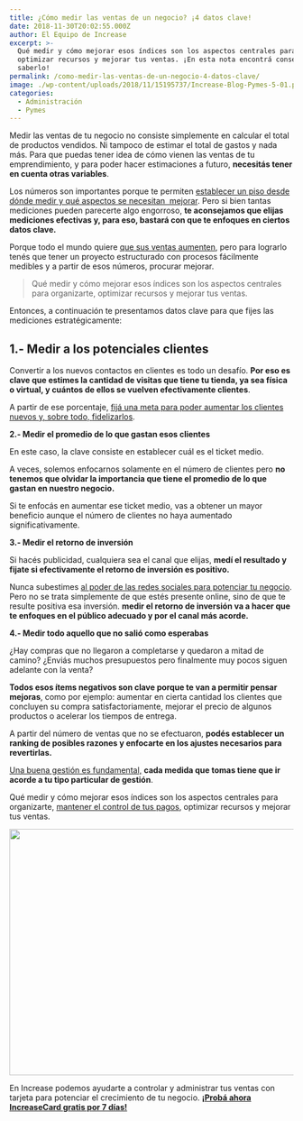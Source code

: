 ```yaml
---
title: ¿Cómo medir las ventas de un negocio? ¡4 datos clave!
date: 2018-11-30T20:02:55.000Z
author: El Equipo de Increase
excerpt: >-
  Qué medir y cómo mejorar esos índices son los aspectos centrales para
  optimizar recursos y mejorar tus ventas. ¡En esta nota encontrá consejos para
  saberlo!
permalink: /como-medir-las-ventas-de-un-negocio-4-datos-clave/
image: ./wp-content/uploads/2018/11/15195737/Increase-Blog-Pymes-5-01.png
categories:
  - Administración
  - Pymes
---
```

<span style="font-weight: 400;">Medir las ventas de tu negocio no consiste simplemente en calcular el total de productos vendidos. Ni tampoco de estimar el total de gastos y nada más. </span><span style="font-weight: 400;">Para que puedas tener idea de cómo vienen las ventas de tu emprendimiento, y para poder hacer estimaciones a futuro, <strong>necesitás tener en cuenta otras variables</strong>. </span>

<span style="font-weight: 400;">Los números son importantes porque te permiten </span>[<span style="font-weight: 400;">establecer un piso desde dónde medir y qué aspectos se necesitan  mejorar</span>](https://www.increasecard.com/las-cinco-mejores-recomendaciones-emprender/)<span style="font-weight: 400;">. Pero si bien tantas mediciones pueden parecerte algo engorroso, <strong>te aconsejamos que elijas mediciones efectivas y, para eso, bastará con que te enfoques en ciertos datos clave.</strong></span>

<span style="font-weight: 400;">Porque todo el mundo quiere </span>[<span style="font-weight: 400;">que sus ventas aumenten</span>](https://increasecard.com/aumentar-tus-ventas-4-consejos/)<span style="font-weight: 400;">, pero para lograrlo tenés que tener un proyecto estructurado con procesos fácilmente medibles y a partir de esos números, procurar mejorar.</span>

> <span style="font-weight: 400;">Qué medir y cómo mejorar esos índices son los aspectos centrales para organizarte</span><span style="font-weight: 400;">, optimizar recursos y mejorar tus ventas.</span>

<span style="font-weight: 400;">Entonces, a continuación te presentamos datos clave para que fijes las mediciones estratégicamente:</span>

## **1.- Medir a los potenciales clientes**

<span style="font-weight: 400;">Convertir a los nuevos contactos </span><span style="font-weight: 400;">en clientes es todo un desafío. <strong>Por eso es clave que estimes la cantidad de visitas que tiene tu tienda, ya sea física o virtual, y cuántos de ellos se vuelven efectivamente clientes</strong>. </span>

<span style="font-weight: 400;">A partir de ese porcentaje, <a href="https://www.increasecard.com/5-formas-de-fidelizar-a-tus-clientes/">fijá una meta para poder aumentar los clientes nuevos y, sobre todo, </a></span>[<span style="font-weight: 400;">fidelizarlos</span>](https://www.increasecard.com/5-formas-de-fidelizar-a-tus-clientes/)<span style="font-weight: 400;">.</span>

**2.- Medir el promedio de lo que gastan esos clientes**

<span style="font-weight: 400;">En este caso, la clave consiste en establecer cuál es el ticket medio. </span>

<span style="font-weight: 400;">A veces, solemos enfocarnos solamente en el número de clientes pero <strong>no tenemos que olvidar la importancia que tiene el promedio de lo que gastan en nuestro negocio. </strong></span>

<span style="font-weight: 400;">Si te enfocás en aumentar ese ticket medio, vas a obtener un mayor beneficio aunque el número de clientes no haya aumentado significativamente.</span>

**3.- Medir el retorno de inversión**

<span style="font-weight: 400;">Si hacés publicidad, cualquiera sea el canal que elijas, <strong>medí el resultado y fijate si efectivamente el retorno de inversión es positivo. </strong></span>

<span style="font-weight: 400;">Nunca subestimes </span>[<span style="font-weight: 400;">al poder de las redes sociales para potenciar tu negocio</span>](https://increasecard.com/4-beneficios-de-las-redes-sociales-con-gran-impacto-sobre-tu-negocio/)<span style="font-weight: 400;">. Pero no se trata simplemente de que estés presente online, sino de que te resulte positiva esa inversión. <strong>medir el retorno de inversión va a hacer que te enfoques en el público adecuado y por el canal más acorde.</strong></span>

**4.- Medir todo aquello que no salió como esperabas**

<span style="font-weight: 400;">¿Hay compras que no llegaron a completarse y quedaron a mitad de camino? ¿Enviás muchos presupuestos pero finalmente muy pocos siguen adelante con la venta?</span>

<span style="font-weight: 400;"><strong>Todos esos ítems negativos son clave porque te van a permitir pensar mejoras</strong>, como por ejemplo: aumentar en cierta cantidad los clientes que concluyen su compra satisfactoriamente, mejorar el precio de algunos productos o acelerar los tiempos de entrega.</span>

<span style="font-weight: 400;">A partir del número de ventas que no se efectuaron, <strong>podés establecer un ranking de posibles razones y enfocarte en los ajustes necesarios para revertirlas.</strong>  </span>

[<span style="font-weight: 400;">Una buena gestión es fundamental,</span>](https://increasecard.com/se-necesita-buen-gestor/)<span style="font-weight: 400;"> <strong>cada medida que tomas tiene que ir acorde a tu tipo particular de gestión</strong>. </span>

<span style="font-weight: 400;">Qué medir y cómo mejorar esos índices son los aspectos centrales para organizarte, </span>[<span style="font-weight: 400;">mantener el control de tus pagos</span>](https://www.increasecard.com/mantener-control-tus-pagos/)<span style="font-weight: 400;">, optimizar recursos y mejorar tus ventas.</span>

[<img class="aligncenter wp-image-4735 size-full" src="https://d1nzec96y7u1ro.cloudfront.net/wp-content/uploads/2018/08/07165336/Banner-News-01.png" alt="" width="885" height="437" srcset="https://d1nzec96y7u1ro.cloudfront.net/wp-content/uploads/2018/08/07165336/Banner-News-01.png 885w, https://d1nzec96y7u1ro.cloudfront.net/wp-content/uploads/2018/08/07165336/Banner-News-01-300x148.png 300w, https://d1nzec96y7u1ro.cloudfront.net/wp-content/uploads/2018/08/07165336/Banner-News-01-768x379.png 768w" sizes="(max-width: 885px) 100vw, 885px" />](http://bit.ly/2SMja0L)<article class="the-post"> 

<div class="ic-post-body">
  <p>
    En Increase podemos ayudarte a controlar y administrar tus ventas con tarjeta para potenciar el crecimiento de tu negocio. <a href="http://bit.ly/2SMja0L"><strong>¡Probá ahora IncreaseCard gratis por 7 días!</strong></a>
  </p>
</div></article>
